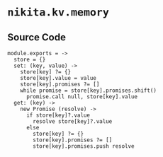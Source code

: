 
# `nikita.kv.memory`

## Source Code

    module.exports = ->
      store = {}
      set: (key, value) ->
        store[key] ?= {}
        store[key].value = value
        store[key].promises ?= []
        while promise = store[key].promises.shift()
          promise.call null, store[key].value
      get: (key) ->
        new Promise (resolve) ->
          if store[key]?.value
            resolve store[key]?.value
          else
            store[key] ?= {}
            store[key].promises ?= []
            store[key].promises.push resolve
